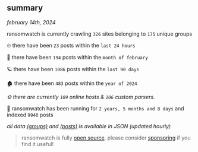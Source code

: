 
## summary
_february 14th, 2024_

ransomwatch is currently crawling `326` sites belonging to `175` unique groups

⏲ there have been `23` posts within the `last 24 hours`

🦈 there have been `194` posts within the `month of february`

🪐 there have been `1086` posts within the `last 90 days`

🏚 there have been `483` posts within the `year of 2024`

_⚙️ there are currently `109` online hosts & `106` custom parsers._

🦕 ransomwatch has been running for `2 years, 5 months and 8 days` and indexed `9940` posts

_all data  [(groups)](http://ransomwhat.telemetry.ltd/groups) and [(posts)](http://ransomwhat.telemetry.ltd/posts) is available in JSON (updated hourly)_

> ransomwatch is fully [open source](https://github.com/joshhighet/ransomwatch#ransomwatch--). please consider [sponsoring](https://github.com/sponsors/joshhighet) if you find it useful!
